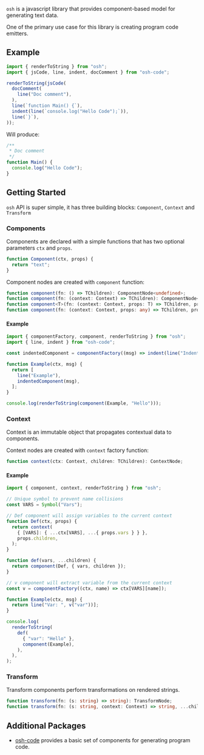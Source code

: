 `osh` is a javascript library that provides component-based model for generating text data.

One of the primary use case for this library is creating program code emitters.

## Example

```ts
import { renderToString } from "osh";
import { jsCode, line, indent, docComment } from "osh-code";

renderToString(jsCode(
  docComment(
    line("Doc comment"),
  ),
  line(`function Main() {`),
  indent(line(`console.log("Hello Code");`)),
  line(`}`),
));
```

Will produce:

```js
/**
 * Doc comment
 */
function Main() {
  console.log("Hello Code");
}
```


## Getting Started

`osh` API is super simple, it has three building blocks: `Component`, `Context` and `Transform`

### Components

Components are declared with a simple functions that has two optional parameters `ctx` and `props`.

```js
function Component(ctx, props) {
  return "text";
}
```

Component nodes are created with `component` function:

```ts
function component(fn: () => TChildren): ComponentNode<undefined>;
function component(fn: (context: Context) => TChildren): ComponentNode<undefined>;
function component<T>(fn: (context: Context, props: T) => TChildren, props: T): ComponentNode<T>;
function component(fn: (context: Context, props: any) => TChildren, props?: any): ComponentNode<any>;
```

#### Example

```js
import { componentFactory, component, renderToString } from "osh";
import { line, indent } from "osh-code";

const indentedComponent = componentFactory((msg) => indent(line("Indented Text: ", msg)));

function Example(ctx, msg) {
  return [
    line("Example"),
    indentedComponent(msg),
  ];
}

console.log(renderToString(component(Example, "Hello")));
```

### Context

Context is an immutable object that propagates contextual data to components.

Context nodes are created with `context` factory function:

```ts
function context(ctx: Context, children: TChildren): ContextNode;
```

#### Example

```js
import { component, context, renderToString } from "osh";

// Unique symbol to prevent name collisions
const VARS = Symbol("Vars");

// Def component will assign variables to the current context
function Def(ctx, props) {
  return context(
    { [VARS]: { ...ctx[VARS], ...{ props.vars } } },
    props.children,
  );
}

function def(vars, ...children) {
  return component(Def, { vars, children });
}

// v component will extract variable from the current context
const v = componentFactory((ctx, name) => ctx[VARS][name]);

function Example(ctx, msg) {
  return line("Var: ", v("var"))];
}

console.log(
  renderToString(
    def(
      { "var": "Hello" },
      component(Example),
    ),
  ),
);
```

### Transform

Transform components perform transformations on rendered strings.

```ts
function transform(fn: (s: string) => string): TransformNode;
function transform(fn: (s: string, context: Context) => string, ...children: TChildren[]): TransformNode;
```

## Additional Packages

- [osh-code](https://npmjs.com/package/osh-code) provides a basic set of components for generating program code.

